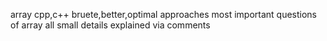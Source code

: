 array
cpp,c++
bruete,better,optimal approaches
most important questions of array
all small details explained via comments
